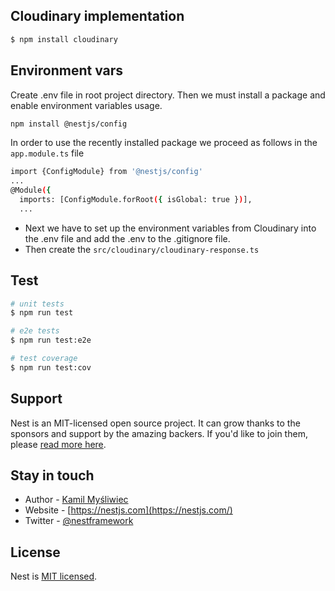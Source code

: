 
## Cloudinary implementation



```bash
$ npm install cloudinary
```

## Environment vars
Create .env file in root project directory. Then we must install a package and enable environment variables usage. 
```bash
npm install @nestjs/config

```
In order to use the recently installed package we proceed as follows in the <code>app.module.ts</code> file
```bash
import {ConfigModule} from '@nestjs/config'
...
@Module({
  imports: [ConfigModule.forRoot({ isGlobal: true })],
  ...

```
* Next we have to set up the environment variables from Cloudinary into the .env file and add the .env to the .gitignore file.
* Then create the <code>src/cloudinary/cloudinary-response.ts</code>
## Test

```bash
# unit tests
$ npm run test

# e2e tests
$ npm run test:e2e

# test coverage
$ npm run test:cov
```

## Support

Nest is an MIT-licensed open source project. It can grow thanks to the sponsors and support by the amazing backers. If you'd like to join them, please [read more here](https://docs.nestjs.com/support).

## Stay in touch

- Author - [Kamil Myśliwiec](https://kamilmysliwiec.com)
- Website - [https://nestjs.com](https://nestjs.com/)
- Twitter - [@nestframework](https://twitter.com/nestframework)

## License

Nest is [MIT licensed](LICENSE).
